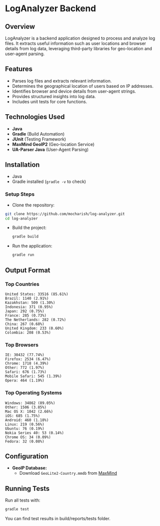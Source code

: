 # LogAnalyzer Backend

## Overview
LogAnalyzer is a backend application designed to process and analyze log files. It extracts useful information such as user locations and browser details from log data, leveraging third-party libraries for geo-location and user-agent parsing.

## Features
- Parses log files and extracts relevant information.
- Determines the geographical location of users based on IP addresses.
- Identifies browser and device details from user-agent strings.
- Provides structured insights into log data.
- Includes unit tests for core functions.

## Technologies Used
- **Java**
- **Gradle** (Build Automation)
- **JUnit** (Testing Framework)
- **MaxMind GeoIP2** (Geo-location Service)
- **UA-Parser Java** (User-Agent Parsing)


## Installation

- Java
- Gradle installed (`gradle -v` to check)


### Setup Steps

- Clone the repository:
```sh
git clone https://github.com/mocharish/log-analyzer.git
cd log-analyzer
```

- Build the project:
   ```sh
   gradle build
   ```
- Run the application:
   ```sh
   gradle run
   ```

## Output Format

### Top Countries
```
United States: 33516 (85.61%)
Brazil: 1140 (2.91%)
Kazakhstan: 509 (1.30%)
Indonesia: 371 (0.95%)
Japan: 292 (0.75%)
France: 285 (0.73%)
The Netherlands: 282 (0.72%)
China: 267 (0.68%)
United Kingdom: 233 (0.60%)
Colombia: 208 (0.53%)
```

### Top Browsers
```
IE: 30432 (77.74%)
Firefox: 2534 (6.47%)
Chrome: 1718 (4.39%)
Other: 772 (1.97%)
Safari: 676 (1.73%)
Mobile Safari: 545 (1.39%)
Opera: 464 (1.19%)
```

### Top Operating Systems
```
Windows: 34862 (89.05%)
Other: 1506 (3.85%)
Mac OS X: 1042 (2.66%)
iOS: 685 (1.75%)
Android: 460 (1.18%)
Linux: 219 (0.56%)
Ubuntu: 76 (0.19%)
Nokia Series 40: 53 (0.14%)
Chrome OS: 34 (0.09%)
Fedora: 32 (0.08%)
```



## Configuration
- **GeoIP Database:**
  - Download `GeoLite2-Country.mmdb` from [MaxMind](https://dev.maxmind.com/geoip/geolite2-free-geolocation-data)
 

## Running Tests
Run all tests with:
```sh
gradle test
```

You can find test results in build/reports/tests folder.




